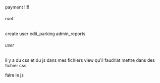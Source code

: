 

payment !!!! 






###### root ######
create user
edit_parking
admin_reports




###### user  ######


il y a du css et du js  dans mes fichiers view
qu'il faudriat mettre dans des fichier css 

faire le js 
